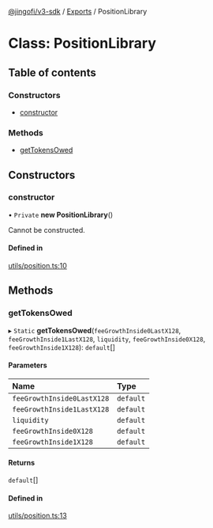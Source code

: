 [@jingofi/v3-sdk](../README.md) / [Exports](../modules.md) / PositionLibrary

# Class: PositionLibrary

## Table of contents

### Constructors

- [constructor](PositionLibrary.md#constructor)

### Methods

- [getTokensOwed](PositionLibrary.md#gettokensowed)

## Constructors

### constructor

• `Private` **new PositionLibrary**()

Cannot be constructed.

#### Defined in

[utils/position.ts:10](https://github.com/Jingo-Finance/v3-sdk/blob/08a7c05/src/utils/position.ts#L10)

## Methods

### getTokensOwed

▸ `Static` **getTokensOwed**(`feeGrowthInside0LastX128`, `feeGrowthInside1LastX128`, `liquidity`, `feeGrowthInside0X128`, `feeGrowthInside1X128`): `default`[]

#### Parameters

| Name | Type |
| :------ | :------ |
| `feeGrowthInside0LastX128` | `default` |
| `feeGrowthInside1LastX128` | `default` |
| `liquidity` | `default` |
| `feeGrowthInside0X128` | `default` |
| `feeGrowthInside1X128` | `default` |

#### Returns

`default`[]

#### Defined in

[utils/position.ts:13](https://github.com/Jingo-Finance/v3-sdk/blob/08a7c05/src/utils/position.ts#L13)
